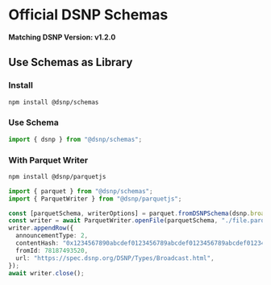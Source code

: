 # Official DSNP Schemas

**Matching DSNP Version: v1.2.0**

## Use Schemas as Library

### Install
```sh
npm install @dsnp/schemas
```

### Use Schema

```typescript
import { dsnp } from "@dsnp/schemas";
```

### With Parquet Writer

```sh
npm install @dsnp/parquetjs
```

```typescript
import { parquet } from "@dsnp/schemas";
import { ParquetWriter } from "@dsnp/parquetjs";

const [parquetSchema, writerOptions] = parquet.fromDSNPSchema(dsnp.broadcast);
const writer = await ParquetWriter.openFile(parquetSchema, "./file.parquet", writerOptions);
writer.appendRow({
  announcementType: 2,
  contentHash: "0x1234567890abcdef0123456789abcdef0123456789abcdef0123456789abcdef",
  fromId: 78187493520,
  url: "https://spec.dsnp.org/DSNP/Types/Broadcast.html",
});
await writer.close();
```
